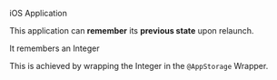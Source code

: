 iOS Application

This application can **remember** its **previous state** upon relaunch.

It remembers an Integer

This is achieved by wrapping the Integer in the ```@AppStorage``` Wrapper.

